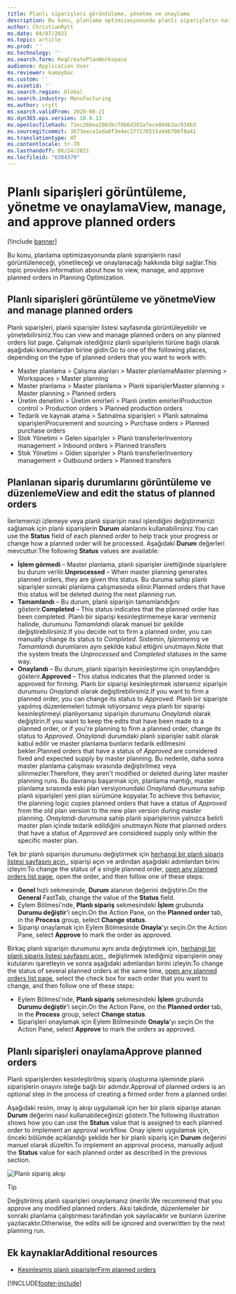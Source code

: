 ```yaml
---
title: Planlı siparişleri görüntüleme, yönetme ve onaylama
description: Bu konu, planlama optimizasyonunda planlı siparişlerin nasıl görüntüleneceği, yönetileceği ve onaylanacağı hakkında bilgi sağlar.
author: ChristianRytt
ms.date: 04/07/2021
ms.topic: article
ms.prod: ''
ms.technology: ''
ms.search.form: ReqCreatePlanWorkspace
audience: Application User
ms.reviewer: kamaybac
ms.custom: ''
ms.assetid: ''
ms.search.region: Global
ms.search.industry: Manufacturing
ms.author: crytt
ms.search.validFrom: 2020-08-21
ms.dyn365.ops.version: 10.0.13
ms.openlocfilehash: 71ec26bea2063bcf8b6d302a7ece804b3ac934b3
ms.sourcegitcommit: 3673eeca1ada0f3e4ec277176515a946706f8a41
ms.translationtype: HT
ms.contentlocale: tr-TR
ms.lasthandoff: 06/24/2021
ms.locfileid: "6304379"
---
```

# <a name="view-manage-and-approve-planned-orders"></a><span data-ttu-id="9addb-103">Planlı siparişleri görüntüleme, yönetme ve onaylama</span><span class="sxs-lookup"><span data-stu-id="9addb-103">View, manage, and approve planned orders</span></span>

[!include [banner](../../includes/banner.md)]

<span data-ttu-id="9addb-104">Bu konu, planlama optimizasyonunda planlı siparişlerin nasıl görüntüleneceği, yönetileceği ve onaylanacağı hakkında bilgi sağlar.</span><span class="sxs-lookup"><span data-stu-id="9addb-104">This topic provides information about how to view, manage, and approve planned orders in Planning Optimization.</span></span>

## <a name="view-and-manage-planned-orders"></a><a name="view-planned-orders"></a><span data-ttu-id="9addb-105">Planlı siparişleri görüntüleme ve yönetme</span><span class="sxs-lookup"><span data-stu-id="9addb-105">View and manage planned orders</span></span>

<span data-ttu-id="9addb-106">Planlı siparişleri, planlı siparişler listesi sayfasında görüntüleyebilir ve yönetebilirsiniz.</span><span class="sxs-lookup"><span data-stu-id="9addb-106">You can view and manage planned orders on any planned orders list page.</span></span> <span data-ttu-id="9addb-107">Çalışmak istediğiniz planlı siparişlerin türüne bağlı olarak aşağıdaki konumlardan birine gidin:</span><span class="sxs-lookup"><span data-stu-id="9addb-107">Go to one of the following places, depending on the type of planned orders that you want to work with:</span></span>

- <span data-ttu-id="9addb-108">Master planlama \> Çalışma alanları \> Master planlama</span><span class="sxs-lookup"><span data-stu-id="9addb-108">Master planning \> Workspaces \> Master planning</span></span>
- <span data-ttu-id="9addb-109">Master planlama \> Master planlama \> Planlı siparişler</span><span class="sxs-lookup"><span data-stu-id="9addb-109">Master planning \> Master planning \> Planned orders</span></span>
- <span data-ttu-id="9addb-110">Üretim denetimi \> Üretim emirleri \> Planlı üretim emirleri</span><span class="sxs-lookup"><span data-stu-id="9addb-110">Production control \> Production orders \> Planned production orders</span></span>
- <span data-ttu-id="9addb-111">Tedarik ve kaynak atama \> Satınalma siparişleri \> Planlı satınalma siparişleri</span><span class="sxs-lookup"><span data-stu-id="9addb-111">Procurement and sourcing \> Purchase orders \> Planned purchase orders</span></span>
- <span data-ttu-id="9addb-112">Stok Yönetimi \> Gelen siparişler \> Planlı transferler</span><span class="sxs-lookup"><span data-stu-id="9addb-112">Inventory management \> Inbound orders \> Planned transfers</span></span>
- <span data-ttu-id="9addb-113">Stok Yönetimi \> Giden siparişler \> Planlı transferler</span><span class="sxs-lookup"><span data-stu-id="9addb-113">Inventory management \> Outbound orders \> Planned transfers</span></span>

## <a name="view-and-edit-the-status-of-planned-orders"></a><span data-ttu-id="9addb-114">Planlanan sipariş durumlarını görüntüleme ve düzenleme</span><span class="sxs-lookup"><span data-stu-id="9addb-114">View and edit the status of planned orders</span></span>

<span data-ttu-id="9addb-115">İlerlemenizi izlemeye veya planlı siparişin nasıl işlendiğini değiştirmenizi sağlamak için planlı siparişlerin **Durum** alanlarını kullanabilirsiniz.</span><span class="sxs-lookup"><span data-stu-id="9addb-115">You can use the **Status** field of each planned order to help track your progress or change how a planned order will be processed.</span></span> <span data-ttu-id="9addb-116">Aşağıdaki **Durum** değerleri mevcuttur:</span><span class="sxs-lookup"><span data-stu-id="9addb-116">The following **Status** values are available:</span></span>

- <span data-ttu-id="9addb-117">**İşlem görmedi** – Master planlama, planlı siparişler ürettiğinde siparişlere bu durum verilir.</span><span class="sxs-lookup"><span data-stu-id="9addb-117">**Unprocessed** – When master planning generates planned orders, they are given this status.</span></span> <span data-ttu-id="9addb-118">Bu duruma sahip planlı siparişler sonraki planlama çalışmasında silinir.</span><span class="sxs-lookup"><span data-stu-id="9addb-118">Planned orders that have this status will be deleted during the next planning run.</span></span>
- <span data-ttu-id="9addb-119">**Tamamlandı** – Bu durum, planlı siparişin tamamlandığını gösterir.</span><span class="sxs-lookup"><span data-stu-id="9addb-119">**Completed** – This status indicates that the planned order has been completed.</span></span> <span data-ttu-id="9addb-120">Planlı bir siparişi kesinleştirmemeye karar vermeniz halinde, durumunu *Tamamlandı* olarak manuel bir şekilde değiştirebilirsiniz.</span><span class="sxs-lookup"><span data-stu-id="9addb-120">If you decide not to firm a planned order, you can manually change its status to *Completed*.</span></span> <span data-ttu-id="9addb-121">Sistemin, *İşlenmemiş* ve *Tamamlandı* durumlarını aynı şekilde kabul ettiğini unutmayın.</span><span class="sxs-lookup"><span data-stu-id="9addb-121">Note that the system treats the *Unprocessed* and *Completed* statuses in the same way.</span></span>
- <span data-ttu-id="9addb-122">**Onaylandı** – Bu durum, planlı siparişin kesinleştirme için onaylandığını gösterir.</span><span class="sxs-lookup"><span data-stu-id="9addb-122">**Approved** – This status indicates that the planned order is approved for firming.</span></span> <span data-ttu-id="9addb-123">Planlı bir siparişi kesinleştirmek isterseniz siparişin durumunu *Onaylandı* olarak değiştirebilirsiniz.</span><span class="sxs-lookup"><span data-stu-id="9addb-123">If you want to firm a planned order, you can change its status to *Approved*.</span></span> <span data-ttu-id="9addb-124">Planlı bir siparişte yapılmış düzenlemeleri tutmak istiyorsanız veya planlı bir siparişi kesinleştirmeyi planlıyorsanız siparişin durumunu *Onaylandı* olarak değiştirin.</span><span class="sxs-lookup"><span data-stu-id="9addb-124">If you want to keep the edits that have been made to a planned order, or if you're planning to firm a planned order, change its status to *Approved*.</span></span> <span data-ttu-id="9addb-125">*Onaylandı* durumdaki planlı siparişler sabit olarak kabul edilir ve master planlama bunların tedarik edilmesini bekler.</span><span class="sxs-lookup"><span data-stu-id="9addb-125">Planned orders that have a status of *Approved* are considered fixed and expected supply by master planning.</span></span> <span data-ttu-id="9addb-126">Bu nedenle, daha sonra master planlama çalışması sırasında değiştirilmez veya silinmezler.</span><span class="sxs-lookup"><span data-stu-id="9addb-126">Therefore, they aren't modified or deleted during later master planning runs.</span></span> <span data-ttu-id="9addb-127">Bu davranışı başarmak için, planlama mantığı, master planlama sırasında eski plan versiyonundaki *Onaylandı* durumuna sahip planlı siparişleri yeni plan sürümüne kopyalar.</span><span class="sxs-lookup"><span data-stu-id="9addb-127">To achieve this behavior, the planning logic copies planned orders that have a status of *Approved* from the old plan version to the new plan version during master planning.</span></span> <span data-ttu-id="9addb-128">*Onaylandı* durumuna sahip planlı siparişlerinin yalnızca belirli master plan içinde tedarik edildiğini unutmayın.</span><span class="sxs-lookup"><span data-stu-id="9addb-128">Note that planned orders that have a status of *Approved* are considered supply only within the specific master plan.</span></span>

<span data-ttu-id="9addb-129">Tek bir planlı siparişin durumunu değiştirmek için [herhangi bir planlı sipariş listesi sayfasını açın ](#view-planned-orders), siparişi açın ve ardından aşağıdaki adımlardan birini izleyin:</span><span class="sxs-lookup"><span data-stu-id="9addb-129">To change the status of a single planned order, [open any planned orders list page](#view-planned-orders), open the order, and then follow one of these steps:</span></span>

- <span data-ttu-id="9addb-130">**Genel** hızlı sekmesinde, **Durum** alanının değerini değiştirin.</span><span class="sxs-lookup"><span data-stu-id="9addb-130">On the **General** FastTab, change the value of the **Status** field.</span></span>
- <span data-ttu-id="9addb-131">Eylem Bölmesi'nde, **Planlı sipariş** sekmesindeki **İşlem** grubunda **Durumu değiştir**'i seçin.</span><span class="sxs-lookup"><span data-stu-id="9addb-131">On the Action Pane, on the **Planned order** tab, in the **Process** group, select **Change status**.</span></span>
- <span data-ttu-id="9addb-132">Siparişi onaylamak için Eylem Bölmesinde **Onayla**'yı seçin.</span><span class="sxs-lookup"><span data-stu-id="9addb-132">On the Action Pane, select **Approve** to mark the order as approved.</span></span>

<span data-ttu-id="9addb-133">Birkaç planlı siparişin durumunu aynı anda değiştirmek için, [herhangi bir planlı sipariş listesi sayfasını açın ](#view-planned-orders), değiştirmek istediğiniz siparişlerin onay kutularını işaretleyin ve sonra aşağıdaki adımlardan birini izleyin:</span><span class="sxs-lookup"><span data-stu-id="9addb-133">To change the status of several planned orders at the same time, [open any planned orders list page](#view-planned-orders), select the check box for each order that you want to change, and then follow one of these steps:</span></span>

- <span data-ttu-id="9addb-134">Eylem Bölmesi'nde, **Planlı sipariş** sekmesindeki **İşlem** grubunda **Durumu değiştir**'i seçin.</span><span class="sxs-lookup"><span data-stu-id="9addb-134">On the Action Pane, on the **Planned order** tab, in the **Process** group, select **Change status**.</span></span>
- <span data-ttu-id="9addb-135">Siparişleri onaylamak için Eylem Bölmesinde **Onayla**'yı seçin.</span><span class="sxs-lookup"><span data-stu-id="9addb-135">On the Action Pane, select **Approve** to mark the orders as approved.</span></span>

## <a name="approve-planned-orders"></a><span data-ttu-id="9addb-136">Planlı siparişleri onaylama</span><span class="sxs-lookup"><span data-stu-id="9addb-136">Approve planned orders</span></span>

<span data-ttu-id="9addb-137">Planlı siparişlerden kesinleştirilmiş sipariş oluşturma işleminde planlı siparişlerin onayını isteğe bağlı bir adımdır.</span><span class="sxs-lookup"><span data-stu-id="9addb-137">Approval of planned orders is an optional step in the process of creating a firmed order from a planned order.</span></span>

<span data-ttu-id="9addb-138">Aşağıdaki resim, onay iş akışı uygulamak için her bir planlı siparişe atanan **Durum** değerini nasıl kullanabileceğinizi gösterir.</span><span class="sxs-lookup"><span data-stu-id="9addb-138">The following illustration shows how you can use the **Status** value that is assigned to each planned order to implement an approval workflow.</span></span> <span data-ttu-id="9addb-139">Onay işlemi uygulamak için, önceki bölümde açıklandığı şekilde her bir planlı sipariş için **Durum** değerini manuel olarak düzeltin.</span><span class="sxs-lookup"><span data-stu-id="9addb-139">To implement an approval process, manually adjust the **Status** value for each planned order as described in the previous section.</span></span>

![Planlı sipariş akışı](media/approved-planned-orders-1.png)

> [!TIP]
> <span data-ttu-id="9addb-141">Değiştirilmiş planlı siparişleri onaylamanız önerilir.</span><span class="sxs-lookup"><span data-stu-id="9addb-141">We recommend that you approve any modified planned orders.</span></span> <span data-ttu-id="9addb-142">Aksi takdirde, düzenlemeler bir sonraki planlama çalıştırması tarafından yok sayılacaktır ve bunların üzerine yazılacaktır.</span><span class="sxs-lookup"><span data-stu-id="9addb-142">Otherwise, the edits will be ignored and overwritten by the next planning run.</span></span>

## <a name="additional-resources"></a><span data-ttu-id="9addb-143">Ek kaynaklar</span><span class="sxs-lookup"><span data-stu-id="9addb-143">Additional resources</span></span>

- [<span data-ttu-id="9addb-144">Kesinleşmiş planlı siparişler</span><span class="sxs-lookup"><span data-stu-id="9addb-144">Firm planned orders</span></span>](planned-order-firming.md)

[!INCLUDE[footer-include](../../../includes/footer-banner.md)]
